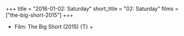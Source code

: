 +++
title = "2016-01-02: Saturday"
short_title = "02: Saturday"
films = ["the-big-short-2015"]
+++


* Film: The Big Short (2015) {T} +
